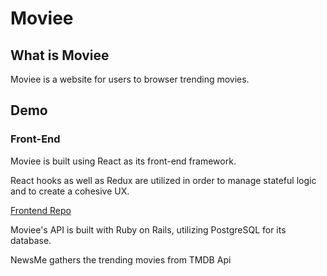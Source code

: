 # Moviee

## What is Moviee

Moviee is a website for users to browser trending movies.

## Demo

### Front-End

Moviee is built using React as its front-end framework.

React hooks as well as Redux are utilized in order to manage stateful logic and to create a cohesive UX.

[Frontend Repo](https://github.com/ChenyunZhang/movie_assessment_front)

Moviee's API is built with Ruby on Rails, utilizing PostgreSQL for its database.

NewsMe gathers the trending movies from TMDB Api
